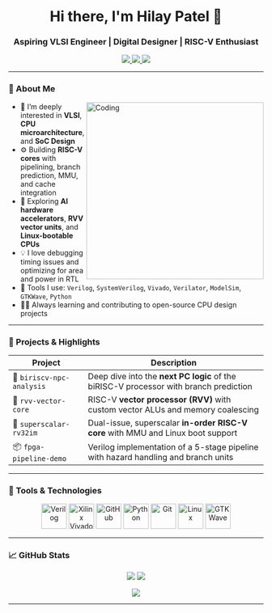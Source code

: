 <h1 align="center">Hi there, I'm Hilay Patel 👋</h1>
<h3 align="center">Aspiring VLSI Engineer | Digital Designer | RISC-V Enthusiast</h3>

<p align="center">
  <a href="https://linkedin.com/in/YOUR-LINKEDIN" target="_blank">
    <img src="https://img.shields.io/badge/LinkedIn-%230077B5.svg?&style=for-the-badge&logo=linkedin&logoColor=white" />
  </a>
  <a href="http://discord.com/users/YOUR-DISCORD-ID" target="_blank">
    <img src="https://img.shields.io/badge/Discord-%237289DA.svg?&style=for-the-badge&logo=discord&logoColor=white" />
  </a>
  <a href="https://www.buymeacoffee.com/YOUR-ID" target="_blank">
    <img src="https://img.shields.io/badge/Buy Me a Coffee-%23FFDD00.svg?&style=for-the-badge&logo=buy-me-a-coffee&logoColor=black" />
  </a>
</p>

---

### 🧠 About Me

<img align="right" alt="Coding" width="350" src="https://media.giphy.com/media/qgQUggAC3Pfv687qPC/giphy.gif" />

- 🔬 I’m deeply interested in **VLSI**, **CPU microarchitecture**, and **SoC Design**
- ⚙️ Building **RISC-V cores** with pipelining, branch prediction, MMU, and cache integration
- 🧪 Exploring **AI hardware accelerators**, **RVV vector units**, and **Linux-bootable CPUs**
- 💡 I love debugging timing issues and optimizing for area and power in RTL
- 🧰 Tools I use: `Verilog`, `SystemVerilog`, `Vivado`, `Verilator`, `ModelSim`, `GTKWave`, `Python`
- 🧑‍🔬 Always learning and contributing to open-source CPU design projects

---

### 🚀 Projects & Highlights

| Project | Description |
|--------|-------------|
| 🔧 `biriscv-npc-analysis` | Deep dive into the **next PC logic** of the biRISC-V processor with branch prediction |
| 🧠 `rvv-vector-core` | RISC-V **vector processor (RVV)** with custom vector ALUs and memory coalescing |
| 🧪 `superscalar-rv32im` | Dual-issue, superscalar **in-order RISC-V core** with MMU and Linux boot support |
| 📦 `fpga-pipeline-demo` | Verilog implementation of a 5-stage pipeline with hazard handling and branch units |

---

### 🧰 Tools & Technologies

<p align="center">
  <img src="https://img.icons8.com/color/96/000000/verilog.png" width="50" title="Verilog" />
  <img src="https://www.vectorlogo.zone/logos/xilinx/xilinx-icon.svg" width="50" title="Xilinx Vivado" />
  <img src="https://www.vectorlogo.zone/logos/github/github-icon.svg" width="50" title="GitHub" />
  <img src="https://www.vectorlogo.zone/logos/python/python-icon.svg" width="50" title="Python" />
  <img src="https://www.vectorlogo.zone/logos/git-scm/git-scm-icon.svg" width="50" title="Git" />
  <img src="https://www.vectorlogo.zone/logos/linux/linux-icon.svg" width="50" title="Linux" />
  <img src="https://upload.wikimedia.org/wikipedia/commons/3/3f/GTKWave_logo.png" width="50" title="GTKWave" />
</p>

---

### 📈 GitHub Stats

<p align="center">
  <img src="https://github-readme-stats.vercel.app/api?username=hilay020905&show_icons=true&theme=tokyonight&count_private=true&hide=issues" />
  <img src="https://github-readme-stats.vercel.app/api/top-langs/?username=hilay020905&layout=compact&theme=tokyonight&hide=html,css" />
</p>

<p align="center">
  <img src="https://github-readme-streak-stats.herokuapp.com/?user=hilay020905&theme=tokyonight" />
</p>

---

